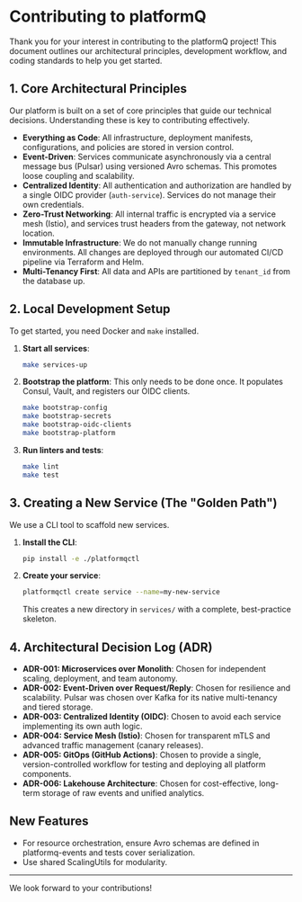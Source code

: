 # Contributing to platformQ

Thank you for your interest in contributing to the platformQ project! This document outlines our architectural principles, development workflow, and coding standards to help you get started.

## 1. Core Architectural Principles

Our platform is built on a set of core principles that guide our technical decisions. Understanding these is key to contributing effectively.

- **Everything as Code**: All infrastructure, deployment manifests, configurations, and policies are stored in version control.
- **Event-Driven**: Services communicate asynchronously via a central message bus (Pulsar) using versioned Avro schemas. This promotes loose coupling and scalability.
- **Centralized Identity**: All authentication and authorization are handled by a single OIDC provider (`auth-service`). Services do not manage their own credentials.
- **Zero-Trust Networking**: All internal traffic is encrypted via a service mesh (Istio), and services trust headers from the gateway, not network location.
- **Immutable Infrastructure**: We do not manually change running environments. All changes are deployed through our automated CI/CD pipeline via Terraform and Helm.
- **Multi-Tenancy First**: All data and APIs are partitioned by `tenant_id` from the database up.

## 2. Local Development Setup

To get started, you need Docker and `make` installed.

1.  **Start all services**:
    ```bash
    make services-up
    ```
2.  **Bootstrap the platform**:
    This only needs to be done once. It populates Consul, Vault, and registers our OIDC clients.
    ```bash
    make bootstrap-config
    make bootstrap-secrets
    make bootstrap-oidc-clients
    make bootstrap-platform
    ```
3.  **Run linters and tests**:
    ```bash
    make lint
    make test
    ```

## 3. Creating a New Service (The "Golden Path")

We use a CLI tool to scaffold new services.

1.  **Install the CLI**:
    ```bash
    pip install -e ./platformqctl
    ```
2.  **Create your service**:
    ```bash
    platformqctl create service --name=my-new-service
    ```
    This creates a new directory in `services/` with a complete, best-practice skeleton.

## 4. Architectural Decision Log (ADR)

*   **ADR-001: Microservices over Monolith**: Chosen for independent scaling, deployment, and team autonomy.
*   **ADR-002: Event-Driven over Request/Reply**: Chosen for resilience and scalability. Pulsar was chosen over Kafka for its native multi-tenancy and tiered storage.
*   **ADR-003: Centralized Identity (OIDC)**: Chosen to avoid each service implementing its own auth logic.
*   **ADR-004: Service Mesh (Istio)**: Chosen for transparent mTLS and advanced traffic management (canary releases).
*   **ADR-005: GitOps (GitHub Actions)**: Chosen to provide a single, version-controlled workflow for testing and deploying all platform components.
*   **ADR-006: Lakehouse Architecture**: Chosen for cost-effective, long-term storage of raw events and unified analytics.

## New Features
- For resource orchestration, ensure Avro schemas are defined in platformq-events and tests cover serialization.
- Use shared ScalingUtils for modularity.

---

We look forward to your contributions! 